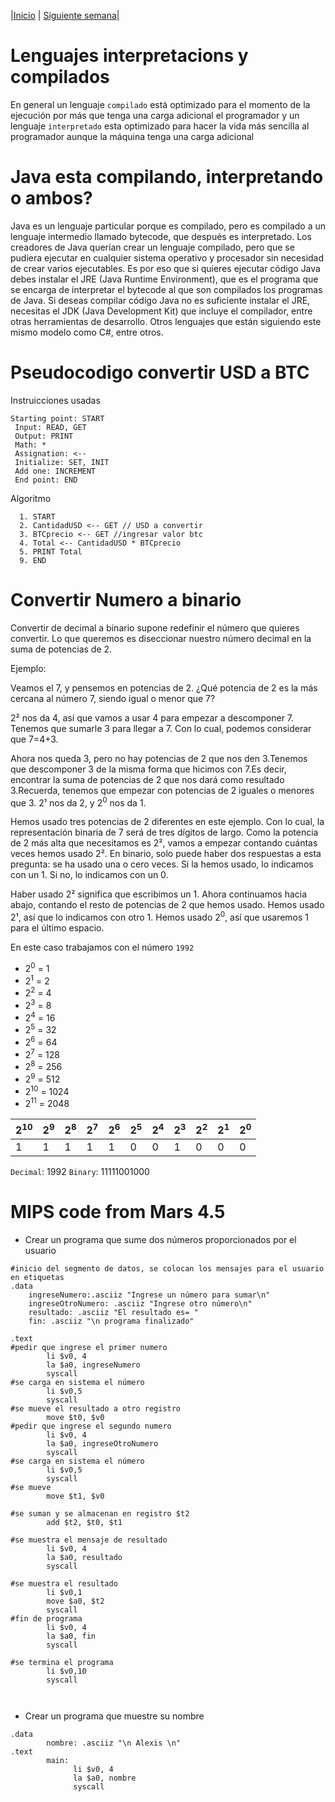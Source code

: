 |[Inicio](README.md) |
[Siguiente semana](/week02/README.md)|


# Lenguajes interpretacions y compilados
En general un lenguaje `compilado` está optimizado para el momento de la ejecución por más que tenga una carga adicional el programador 
y un lenguaje `interpretado` esta optimizado para hacer la vida más sencilla al programador aunque la máquina tenga una carga adicional
# Java esta compilando, interpretando o ambos?
Java es un lenguaje particular porque es compilado, pero es compilado a un lenguaje intermedio llamado bytecode, que después es interpretado. 
Los creadores de Java querían crear un lenguaje compilado, pero que se pudiera ejecutar en cualquier sistema operativo y procesador sin necesidad de crear varios ejecutables.
Es por eso que si quieres ejecutar código Java debes instalar el JRE (Java Runtime Environment), que es el programa que se encarga de interpretar el bytecode al que son compilados los programas de Java.
Si deseas compilar código Java no es suficiente instalar el JRE, necesitas el JDK (Java Development Kit) que incluye el compilador, entre otras herramientas de desarrollo.
Otros lenguajes que están siguiendo este mismo modelo como C#, entre otros.

# Pseudocodigo convertir USD a BTC
Instruicciones usadas
```
Starting point: START
 Input: READ, GET
 Output: PRINT
 Math: *
 Assignation: <--
 Initialize: SET, INIT
 Add one: INCREMENT
 End point: END
```
Algoritmo
```
  1. START
  2. CantidadUSD <-- GET // USD a convertir
  3. BTCprecio <-- GET //ingresar valor btc
  4. Total <-- CantidadUSD * BTCprecio 
  5. PRINT Total
  9. END
```
# Convertir Numero a binario
Convertir de decimal a binario supone redefinir el número que quieres convertir. Lo que queremos es diseccionar nuestro número decimal en la suma de potencias de 2.

Ejemplo: 

Veamos el 7, y pensemos en potencias de 2. ¿Qué potencia de 2 es la más cercana al número 7, siendo igual o menor que 7?

2² nos da 4, así que vamos a usar 4 para empezar a descomponer 7. Tenemos que sumarle 3 para llegar a 7.  Con lo cual, podemos considerar que 7=4+3.

Ahora nos queda 3, pero no hay potencias de 2 que nos den 3.Tenemos que descomponer 3 de la misma forma que hicimos con 7.Es decir, encontrar la suma de potencias de 2 que nos dará como resultado 3.Recuerda, tenemos que empezar con potencias de 2 iguales o menores que 3.  2¹ nos da 2, y 2<sup>0</sup> nos da 1.

Hemos usado tres potencias de 2 diferentes en este ejemplo.  Con lo cual, la representación binaria de 7 será de tres dígitos de largo.  Como la potencia de 2 más alta que necesitamos es 2², vamos a empezar contando cuántas veces hemos usado 2².  En binario, solo puede haber dos respuestas a esta pregunta: se ha usado una o cero veces. Si la hemos usado, lo indicamos con un 1.  Si no, lo indicamos con un 0.

Haber usado 2² significa que escribimos un 1.  Ahora continuamos hacia abajo, contando el resto de potencias de 2 que hemos usado.  Hemos usado 2¹, así que lo indicamos con otro 1. Hemos usado 2<sup>0</sup>, así que usaremos 1 para el último espacio.

En este caso trabajamos con el número `1992`
- 2<sup>0</sup> = 1
- 2<sup>1</sup> = 2
- 2<sup>2</sup> = 4
- 2<sup>3</sup> = 8
- 2<sup>4</sup> = 16
- 2<sup>5</sup> = 32
- 2<sup>6</sup> = 64
- 2<sup>7</sup> = 128
- 2<sup>8</sup> = 256
- 2<sup>9</sup> = 512
- 2<sup>10</sup> = 1024
- 2<sup>11</sup> = 2048



|2<sup>10</sup> |2<sup>9</sup> |2<sup>8</sup> |2<sup>7</sup> |2<sup>6</sup> |2<sup>5</sup> |2<sup>4</sup> |2<sup>3</sup>| 2<sup>2</sup> |2<sup>1</sup> |2<sup>0</sup> |
|-|-|-|-|-|-|-|-|-|-|-|
|1|1|1|1|1|0|0|1|0|0|0


`Decimal`: 1992
`Binary`: 11111001000

# MIPS code from Mars 4.5


- Crear un programa que sume dos números proporcionados por el usuario

```
#inicio del segmento de datos, se colocan los mensajes para el usuario en etiquetas
.data 
	ingreseNumero:.asciiz "Ingrese un número para sumar\n"
	ingreseOtroNumero: .asciiz "Ingrese otro número\n"
	resultado: .asciiz "El resultado es= "
	fin: .asciiz "\n programa finalizado"

.text 
#pedir que ingrese el primer numero
        li $v0, 4
        la $a0, ingreseNumero
        syscall
#se carga en sistema el número
        li $v0,5
        syscall
#se mueve el resultado a otro registro
        move $t0, $v0
#pedir que ingrese el segundo numero
        li $v0, 4
        la $a0, ingreseOtroNumero
        syscall
#se carga en sistema el número
        li $v0,5
        syscall
#se mueve 
        move $t1, $v0

#se suman y se almacenan en registro $t2
        add $t2, $t0, $t1

#se muestra el mensaje de resultado
        li $v0, 4
        la $a0, resultado
        syscall

#se muestra el resultado
        li $v0,1
        move $a0, $t2
        syscall
#fin de programa
        li $v0, 4
        la $a0, fin
        syscall

#se termina el programa
        li $v0,10
        syscall



```





- Crear un programa que muestre su nombre

```
.data
        nombre: .asciiz "\n Alexis \n"
.text
        main:
              li $v0, 4
              la $a0, nombre
              syscall
```